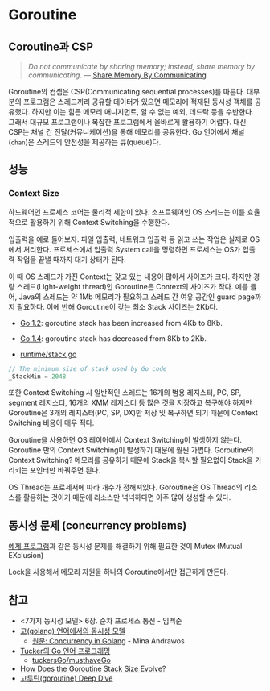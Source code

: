 # Goroutine

## Coroutine과 CSP

> _Do not communicate by sharing memory; instead, share memory by communicating._
> — [Share Memory By Communicating](https://go.dev/blog/codelab-share)

Goroutine의 컨셉은 CSP(Communicating sequential processes)를 따른다.
대부분의 프로그램은 스레드끼리 공유할 데이터가 있으면 메모리에 적재된 동시성 객체를 공유했다.
하지만 이는 힘든 메모리 매니지먼트, 알 수 없는 예외, 데드락 등을 수반한다.
그래서 대규모 프로그램이나 복잡한 프로그램에서 올바르게 활용하기 어렵다.
대신 CSP는 채널 간 전달(커뮤니케이션)을 통해 메모리를 공유한다.
Go 언어에서 채널(`chan`)은 스레드의 안전성을 제공하는 큐(queue)다.

## 성능

### Context Size

하드웨어인 프로세스 코어는 물리적 제한이 있다.
소프트웨어인 OS 스레드는 이를 효율적으로 활용하기 위해 Context Switching을 수행한다.

입출력을 예로 들어보자.
파일 입출력, 네트워크 입출력 등 읽고 쓰는 작업은 실제로 OS에서 처리한다.
프로세스에서 입출력 System call을 명령하면
프로세스는 OS가 입출력 작업을 끝낼 때까지 대기 상태가 된다.

이 때 OS 스레드가 가진 Context는 갖고 있는 내용이 많아서 사이즈가 크다.
하지만 경량 스레드(Light-weight thread)인 Goroutine은 Context의 사이즈가 작다.
예를 들어, Java의 스레드는 약 1Mb 메모리가 필요하고 스레드 간 여유 공간인 guard page까지 필요하다.
이에 반해 Goroutine이 갖는 최소 Stack 사이즈는 2Kb다.

- [Go 1.2](https://go.dev/doc/go1.2#stacks): goroutine stack has been increased from 4Kb to 8Kb.
- [Go 1.4](https://go.dev/doc/go1.4#runtime): goroutine stack has decreased from 8Kb to 2Kb.

- [runtime/stack.go](https://github.com/golang/go/blob/go1.17.8/src/runtime/stack.go#L73)

```go
// The minimum size of stack used by Go code
_StackMin = 2048
```

또한 Context Switching 시 일반적인 스레드는
16개의 범용 레지스터, PC, SP, segment 레지스터, 16개의 XMM 레지스터 등 많은 것을 저장하고 복구해야 하지만
Goroutine은 3개의 레지스터(PC, SP, DX)만 저장 및 복구하면 되기 때문에 Context Switching 비용이 매우 적다.

Goroutine을 사용하면 OS 레이어에서 Context Switching이 발생하지 않는다.
Goroutine 만의 Context Switching이 발생하기 때문에 훨씬 가볍다.
Goroutine의 Context Switching? 메모리를 공유하기 때문에
Stack을 복사할 필요없이 Stack을 가리키는 포인터만 바꿔주면 된다.

OS Thread는 프로세서에 따라 개수가 정해져있다.
Goroutine은 OS Thread의 리소스를 활용하는 것이기 때문에
리소스만 넉넉하다면 아주 많이 생성할 수 있다.

## 동시성 문제 (concurrency problems)

[예제 프로그램](./3mutex/main.go)과 같은 동시성 문제를 해결하기 위해 필요한 것이 Mutex (Mutual EXclusion)

Lock을 사용해서 메모리 자원을 하나의 Goroutine에서만 접근하게 만든다.

## 참고

- <7가지 동시성 모델> 6장. 순차 프로세스 통신 - 임백준
- [고(golang) 언어에서의 동시성 모델](https://okky.kr/article/445939)
  - [원문: Concurrency in Golang](http://www.minaandrawos.com/2015/12/06/concurrency-in-golang/) - Mina Andrawos
- [Tucker의 Go 언어 프로그래밍](https://youtu.be/tRdODUXV3ik)
  - [tuckersGo/musthaveGo](https://github.com/tuckersGo/musthaveGo)
- [How Does the Goroutine Stack Size Evolve?](https://medium.com/a-journey-with-go/go-how-does-the-goroutine-stack-size-evolve-447fc02085e5)
- [고루틴(goroutine) Deep Dive](https://mainfunction.tistory.com/entry/GoGolang-%EA%B3%A0%EB%A3%A8%ED%8B%B4goroutine-Deep-Dive)

